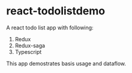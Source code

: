 # react-todolistdemo

A react todo list app with following:
1. Redux
2. Redux-saga
3. Typescript

This app demostrates basis usage and dataflow.
